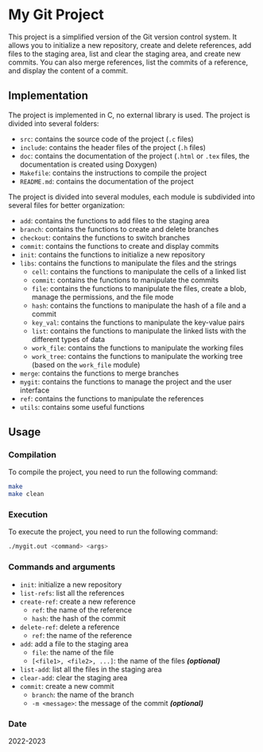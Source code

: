 # My Git Project

This project is a simplified version of the Git version control system. It allows you to initialize a new repository, create and delete references, add files to the staging area, list and clear the staging area, and create new commits.
You can also merge references, list the commits of a reference, and display the content of a commit.

## Implementation

The project is implemented in C, no external library is used. The project is divided into several folders:

* `src`: contains the source code of the project (`.c` files)
* `include`: contains the header files of the project (`.h` files)
* `doc`: contains the documentation of the project (`.html` or `.tex` files, the documentation is created using Doxygen)
* `Makefile`: contains the instructions to compile the project
* `README.md`: contains the documentation of the project

The project is divided into several modules, each module is subdivided into several files for better organization:

* `add`: contains the functions to add files to the staging area
* `branch`: contains the functions to create and delete branches
* `checkout`: contains the functions to switch branches
* `commit`: contains the functions to create and display commits
* `init`: contains the functions to initialize a new repository
* `libs`: contains the functions to manipulate the files and the strings
    * `cell`: contains the functions to manipulate the cells of a linked list
    * `commit`: contains the functions to manipulate the commits
    * `file`: contains the functions to manipulate the files, create a blob, manage the permissions, and the file mode
    * `hash`: contains the functions to manipulate the hash of a file and a commit
    * `key_val`: contains the functions to manipulate the key-value pairs
    * `list`: contains the functions to manipulate the linked lists with the different types of data
    * `work_file`: contains the functions to manipulate the working files
    * `work_tree`: contains the functions to manipulate the working tree (based on the `work_file` module)
* `merge`: contains the functions to merge branches
* `mygit`: contains the functions to manage the project and the user interface
* `ref`: contains the functions to manipulate the references
* `utils`: contains some useful functions

## Usage

### Compilation

To compile the project, you need to run the following command:

```bash
make
make clean
```

### Execution

To execute the project, you need to run the following command:

```bash
./mygit.out <command> <args>
```

### Commands and arguments

* `init`: initialize a new repository
* `list-refs`: list all the references
* `create-ref`: create a new reference
  * `ref`: the name of the reference
  *  `hash`: the hash of the commit
* `delete-ref`: delete a reference
  * `ref`: the name of the reference
* `add`: add a file to the staging area
  * `file`: the name of the file
  * `[<file1>, <file2>, ...]`: the name of the files ***(optional)***
* `list-add`: list all the files in the staging area
* `clear-add`: clear the staging area
* `commit`: create a new commit
  * `branch`: the name of the branch
  * `-m <message>`: the message of the commit ***(optional)***

### Date

2022-2023

